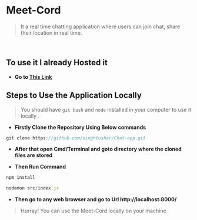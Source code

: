 # Meet-Cord

> It a real time chatting application where users can join chat, share their location in real time.
<br>

## To use it I already Hosted it 

- **Go to [This Link](https://meet-cord.herokuapp.com/)**

## Steps to Use the Application Locally

> You should have `git bash` and `node` installed in your computer to use it locally . 


- **Firstly Clone the Repository Using Below commands**
```Javascript
git clone https://github.com/singhtushar/Chat-app.git
```

- **After that open Cmd/Terminal and goto directory where the cloned files are stored**

- **Then Run Command**
```Javascript
npm install
```
```Javascript
nodemon src/index.js
```

- **Then go to any web browser and go to Url http://localhost:8000/**

>Hurray! You can use the Meet-Cord locally on your machine
